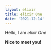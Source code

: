 ```yaml
---
layout: elixir
title: elixir One
date: '2021-12-14'
---
```


Hello, I am _elixir One_

**Nice to meet you!**
